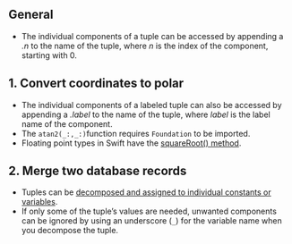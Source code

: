 ## General

- The individual components of a tuple can be accessed by appending a _.n_ to the name of the tuple, where _n_ is the index of the component, starting with 0.

## 1. Convert coordinates to polar

- The individual components of a labeled tuple can also be accessed by appending a _.label_ to the name of the tuple, where _label_ is the label name of the component.
- The `atan2(_:,_:)`function requires `Foundation` to be imported.
- Floating point types in Swift have the [squareRoot() method][squareroot-docs].

## 2. Merge two database records

- Tuples can be [decomposed and assigned to individual constants or variables][tuples].
- If only some of the tuple’s values are needed, unwanted components can be ignored by using an underscore (`_`) for the variable name when you decompose the tuple.

[squareroot-docs]: https://developer.apple.com/documentation/swift/double/2885715-squareroot
[tuples]: https://docs.swift.org/swift-book/LanguageGuide/TheBasics.html#ID329
